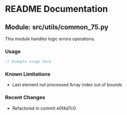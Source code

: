# README Documentation

## Module: src/utils/common_75.py

This module handles logic errors operations.

### Usage

```java
// Example usage here
```

### Known Limitations

- Last element not processed Array index out of bounds

### Recent Changes

- Refactored in commit e0f4d7c0
